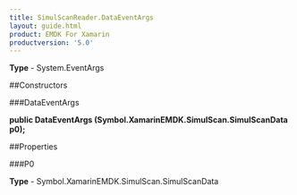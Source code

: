 ```yaml
---
title: SimulScanReader.DataEventArgs
layout: guide.html
product: EMDK For Xamarin 
productversion: '5.0' 
---
```


    

**Type** - System.EventArgs

##Constructors

###DataEventArgs

**public DataEventArgs (Symbol.XamarinEMDK.SimulScan.SimulScanData p0);**


        

##Properties

###P0

        

**Type** - Symbol.XamarinEMDK.SimulScan.SimulScanData
